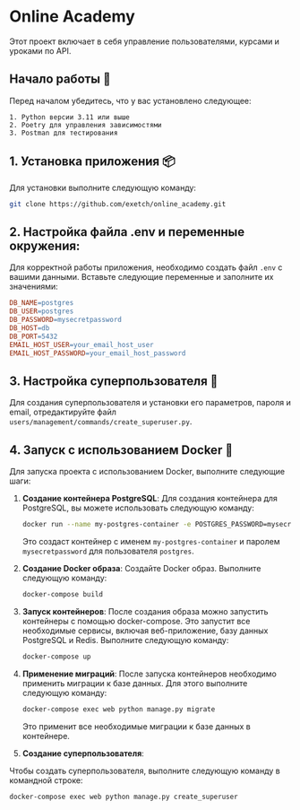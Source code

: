 # Online Academy
Этот проект включает в себя управление пользователями, курсами и уроками по API.

## Начало работы 🚀

Перед началом убедитесь, что у вас установлено следующее:

    1. Python версии 3.11 или выше
    2. Poetry для управления зависимостями
    3. Postman для тестирования

## 1. Установка приложения 📦

Для установки выполните следующую команду:

```bash
git clone https://github.com/exetch/online_academy.git
```

## 2. Настройка файла .env и переменные окружения:

Для корректной работы приложения, необходимо создать файл `.env` с вашими данными. Вставьте следующие переменные и заполните их значениями:

```makefile
DB_NAME=postgres
DB_USER=postgres
DB_PASSWORD=mysecretpassword
DB_HOST=db
DB_PORT=5432
EMAIL_HOST_USER=your_email_host_user
EMAIL_HOST_PASSWORD=your_email_host_password
```

## 3. Настройка суперпользователя 👤

Для создания суперпользователя и установки его параметров, пароля и email, отредактируйте файл `users/management/commands/create_superuser.py`.


## 4. Запуск с использованием Docker 🐳

Для запуска проекта с использованием Docker, выполните следующие шаги:

1. **Создание контейнера PostgreSQL**:
   Для создания контейнера для PostgreSQL, вы можете использовать следующую команду:
   ```bash
   docker run --name my-postgres-container -e POSTGRES_PASSWORD=mysecretpassword -d postgres
   ```
   Это создаст контейнер с именем `my-postgres-container` и паролем `mysecretpassword` для пользователя `postgres`.


2. **Создание Docker образа**:
   Создайте Docker образ. Выполните следующую команду:
   ```bash
   docker-compose build
   ```

3. **Запуск контейнеров**:
   После создания образа можно запустить контейнеры с помощью docker-compose. Это запустит все необходимые сервисы, включая веб-приложение, базу данных PostgreSQL и Redis. Выполните следующую команду:
   ```bash
   docker-compose up
   ```
4. **Применение миграций**:
   После запуска контейнеров необходимо применить миграции к базе данных. Для этого выполните следующую команду:
   ```bash
   docker-compose exec web python manage.py migrate
   ```
   Это применит все необходимые миграции к базе данных в контейнере.

5. **Создание суперпользователя**:

Чтобы создать суперпользователя, выполните следующую команду в командной строке:

```bash
docker-compose exec web python manage.py create_superuser
```


